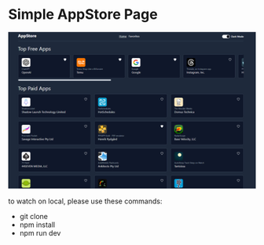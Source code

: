 # Simple AppStore Page

![demo image](image.png)

to watch on local, please use these commands:

- git clone
- npm install
- npm run dev
